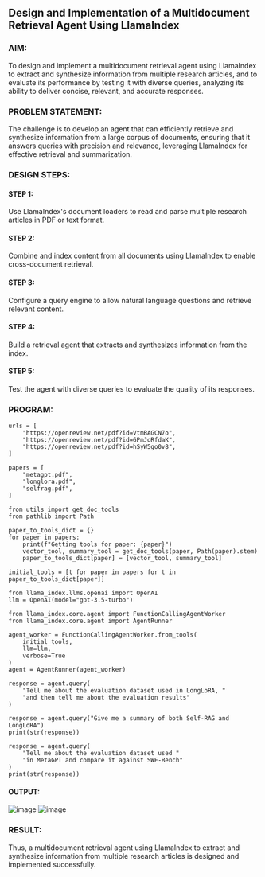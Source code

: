 ## Design and Implementation of a Multidocument Retrieval Agent Using LlamaIndex

### AIM:
To design and implement a multidocument retrieval agent using LlamaIndex to extract and synthesize information from multiple research articles, and to evaluate its performance by testing it with diverse queries, analyzing its ability to deliver concise, relevant, and accurate responses.

### PROBLEM STATEMENT:
The challenge is to develop an agent that can efficiently retrieve and synthesize information from a large corpus of documents, ensuring that it answers queries with precision and relevance, leveraging LlamaIndex for effective retrieval and summarization.
### DESIGN STEPS:

#### STEP 1:
Use LlamaIndex's document loaders to read and parse multiple research articles in PDF or text format.
#### STEP 2:
Combine and index content from all documents using LlamaIndex to enable cross-document retrieval.
#### STEP 3:
Configure a query engine to allow natural language questions and retrieve relevant content.
#### STEP 4:
Build a retrieval agent that extracts and synthesizes information from the index.
#### STEP 5:
Test the agent with diverse queries to evaluate the quality of its responses.
### PROGRAM:
````
urls = [
    "https://openreview.net/pdf?id=VtmBAGCN7o",
    "https://openreview.net/pdf?id=6PmJoRfdaK",
    "https://openreview.net/pdf?id=hSyW5go0v8",
]

papers = [
    "metagpt.pdf",
    "longlora.pdf",
    "selfrag.pdf",
]

from utils import get_doc_tools
from pathlib import Path

paper_to_tools_dict = {}
for paper in papers:
    print(f"Getting tools for paper: {paper}")
    vector_tool, summary_tool = get_doc_tools(paper, Path(paper).stem)
    paper_to_tools_dict[paper] = [vector_tool, summary_tool]

initial_tools = [t for paper in papers for t in paper_to_tools_dict[paper]]

from llama_index.llms.openai import OpenAI
llm = OpenAI(model="gpt-3.5-turbo")

from llama_index.core.agent import FunctionCallingAgentWorker
from llama_index.core.agent import AgentRunner

agent_worker = FunctionCallingAgentWorker.from_tools(
    initial_tools, 
    llm=llm, 
    verbose=True
)
agent = AgentRunner(agent_worker)

response = agent.query(
    "Tell me about the evaluation dataset used in LongLoRA, "
    "and then tell me about the evaluation results"
)

response = agent.query("Give me a summary of both Self-RAG and LongLoRA")
print(str(response))

response = agent.query(
    "Tell me about the evaluation dataset used "
    "in MetaGPT and compare it against SWE-Bench"
)
print(str(response))
````
#### OUTPUT:
![image](https://github.com/user-attachments/assets/4962db4d-4a80-4711-bcb9-2def783b4903)
![image](https://github.com/user-attachments/assets/4fbf3aa4-efee-4b8a-9773-9403ec8064d5)

### RESULT:
Thus, a multidocument retrieval agent using LlamaIndex to extract and synthesize information from multiple research articles is designed and implemented successfully.
